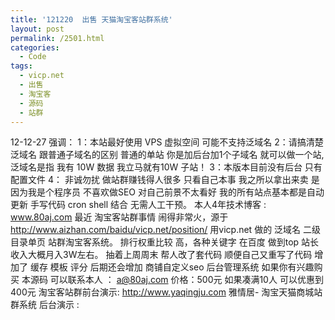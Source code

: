 ```yaml
---
title: '121220  出售 天猫淘宝客站群系统'
layout: post
permalink: /2501.html
categories:
  - Code
tags:
  - vicp.net
  - 出售
  - 淘宝客
  - 源码
  - 站群
---
```

12-12-27 强调： 1：本站最好使用 VPS 虚拟空间 可能不支持泛域名 2：请搞清楚 泛域名 跟普通子域名的区别 普通的单站 你是加后台加1个子域名 就可以做一个站, 泛域名是指 我有 10W 数据 我立马就有10W 子站！ 3：本版本目前没有后台 只有配置文件 4： 非诚勿扰 做站群赚钱得人很多 只看自己本事 我之所以拿出来卖 是因为我是个程序员 不喜欢做SEO 对自己前景不太看好 我的所有站点基本都是自动更新 手写代码 cron shell 结合 无需人工干预。 本人4年技术博客 : www.80aj.com 最近 淘宝客站群事情 闹得非常火，源于 http://www.aizhan.com/baidu/vicp.net/position/ 用vicp.net 做的 泛域名 二级目录单页 站群淘宝客系统。 排行权重比较 高，各种关键字 在百度 做到top 站长收入大概月入3W左右。 抽着上周周末 帮人改了套代码 顺便自己又重写了代码 增加了 缓存 模板 评分 后期还会增加 商铺自定义seo 后台管理系统 如果你有兴趣购买 本源码 可以联系本人 ： a@80aj.com 价格：500元 如果凑满10人 可以优惠到 400元 淘宝客站群前台演示: http://www.yaqingju.com 雅情居- 淘宝天猫商城站群系统 后台演示 :